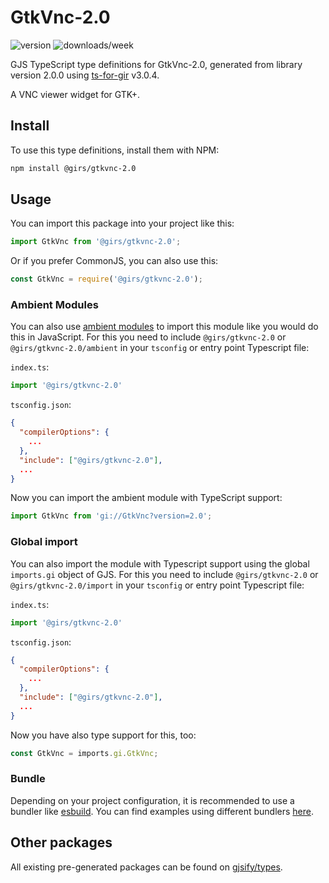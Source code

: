 
# GtkVnc-2.0

![version](https://img.shields.io/npm/v/@girs/gtkvnc-2.0)
![downloads/week](https://img.shields.io/npm/dw/@girs/gtkvnc-2.0)


GJS TypeScript type definitions for GtkVnc-2.0, generated from library version 2.0.0 using [ts-for-gir](https://github.com/gjsify/ts-for-gir) v3.0.4.

A VNC viewer widget for GTK+.

## Install

To use this type definitions, install them with NPM:
```bash
npm install @girs/gtkvnc-2.0
```

## Usage

You can import this package into your project like this:
```ts
import GtkVnc from '@girs/gtkvnc-2.0';
```

Or if you prefer CommonJS, you can also use this:
```ts
const GtkVnc = require('@girs/gtkvnc-2.0');
```

### Ambient Modules

You can also use [ambient modules](https://github.com/gjsify/ts-for-gir/tree/main/packages/cli#ambient-modules) to import this module like you would do this in JavaScript.
For this you need to include `@girs/gtkvnc-2.0` or `@girs/gtkvnc-2.0/ambient` in your `tsconfig` or entry point Typescript file:

`index.ts`:
```ts
import '@girs/gtkvnc-2.0'
```

`tsconfig.json`:
```json
{
  "compilerOptions": {
    ...
  },
  "include": ["@girs/gtkvnc-2.0"],
  ...
}
```

Now you can import the ambient module with TypeScript support: 

```ts
import GtkVnc from 'gi://GtkVnc?version=2.0';
```

### Global import

You can also import the module with Typescript support using the global `imports.gi` object of GJS.
For this you need to include `@girs/gtkvnc-2.0` or `@girs/gtkvnc-2.0/import` in your `tsconfig` or entry point Typescript file:

`index.ts`:
```ts
import '@girs/gtkvnc-2.0'
```

`tsconfig.json`:
```json
{
  "compilerOptions": {
    ...
  },
  "include": ["@girs/gtkvnc-2.0"],
  ...
}
```

Now you have also type support for this, too:

```ts
const GtkVnc = imports.gi.GtkVnc;
```

### Bundle

Depending on your project configuration, it is recommended to use a bundler like [esbuild](https://esbuild.github.io/). You can find examples using different bundlers [here](https://github.com/gjsify/ts-for-gir/tree/main/examples).

## Other packages

All existing pre-generated packages can be found on [gjsify/types](https://github.com/gjsify/types).

